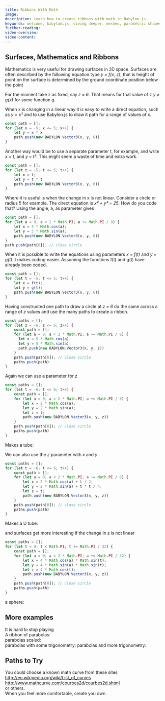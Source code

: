 ```yaml
---
title: Ribbons With Math
image: 
description: Learn how to create ribbons with math in Babylon.js.
keywords: welcome, babylon.js, diving deeper, meshes, parametric shapes, ribbons
further-reading:
video-overview:
video-content:
---
```


## Surfaces, Mathematics and Ribbons
Mathematics is very useful for drawing surfaces in 3D space. Surfaces are often described by the following equation type *y = f(x, z)*, that is height of point on the surface is determined by the ground coordinate position below the point

For the moment take z as fixed, say *z = 6*. That means for that value of z *y = g(x)* for some function g. 

When x is changing in a linear way it is easy to write a direct equation, such as *y = x²* and to use Babylon.js to draw it path for a range of values of x. 

```javascript
const path = [];
for (let x = -5; x <= 5; x++) {
    let y = x * x
    path.push(new BABYLON.Vector3(x, y, 6))
}
```

Another way would be to use a separate parameter t, for example, and write *x = t*, and *y = t²*. This might seem a waste of time and extra work.
```javascript
const path = [];
for (let t = -5; t <= 5; t++) {
    let x = t;
    let y = t * t
    path.push(new BABYLON.Vector3(x, y, 6))
}
```

Where it is useful is when the change in x is not linear. Consider a circle or radius 5 for example. The direct equation is *x² + y² = 25*. How do you code that? Using the angle, a, as parameter gives

```javascript
const path = [];
for (let a = 0; a < 2 * Math.PI; a += Math.PI / 8) {
    let x = 5 * Math.cos(a);
    let y = 5 * Math.sin(a);
    path.push(new BABYLON.Vector3(x, y, 6))
}
path.push(path[0]); // close circle
```

When it is possible to write the equations using parameters *x = f(t)* and *y = g(t)* it makes coding easier. Assuming the functions f(t) and g(t) have already been coded.

```javascript
const path = [];
for (let t = -5; t <= 5; t++) {
    let x = f(t);
    let y = g(t);
    path.push(new BABYLON.Vector3(x, y, 6))
}
```

Having constructed one path to draw a circle at *z = 6* do the same across a range of *z* values and use the many paths to create a ribbon.

```javascript
const paths = [];
for (let z = -6; z <= 6; z++) {
    const path = [];
    for (let a = 0; a < 2 * Math.PI; a += Math.PI / 8) {
      let x = 5 * Math.cos(a);
      let y = 5 * Math.sin(a);
      path.push(new BABYLON.Vector3(x, y, z))
    }
    path.push(path[0]); // close circle
    paths.push(path)
}
```

Again we can use a parameter for *z*
```javascript
const paths = [];
for (let t = -6; t <= 6; t++) {
    const path = [];
    for (let a = 0; a < 2 * Math.PI; a += Math.PI / 8) {
        let x = 2 * Math.cos(a);
        let y = 2 * Math.sin(a);
        let z = t;
        path.push(new BABYLON.Vector3(x, y, z))
    }
    path.push(path[0]); // close circle
    paths.push(path)
}
```
Makes a tube: <Playground id="#F6JW5W#18" title="Math-Based Ribbon Tube" description="Simple example of creating ribbon tube with math." image=""/>

We can also use the *z* parameter with *x* and *y*
```javascript
const paths = [];
for (let t = -6; t <= 6; t++) {
    const path = [];
    for (let a = 0; a < 2 * Math.PI; a += Math.PI / 8) {
        let x = 2 * Math.cos(a) + t / 2;
        let y = 2 * Math.sin(a) + t * t / 4;
        let z = t;
        path.push(new BABYLON.Vector3(x, y, z))
    }
    path.push(path[0]); // close circle
    paths.push(path)
}
```

Makes a U tube: <Playground id="#F6JW5W#19" title="Math-Based Ribbon U-Tube" description="Simple example of creating ribbon U-tube with math." image=""/>

and surfaces get more interesting if the change in z is not linear
```javascript
const paths = [];
for (let t = 0; t < Math.PI; t += Math.PI / 32) {
    const path = [];
    for (let a = 0; a < 2 * Math.PI; a += Math.PI / 32) {
        let x = 4 * Math.cos(a) * Math.sin(t);
        let y = 4 * Math.sin(a) * Math.sin(t);
        let z = 4 * Math.cos(t);
        path.push(new BABYLON.Vector3(x, y, z))
    }
    path.push(path[0]); // close circle
    paths.push(path)
}
```

a sphere: <Playground id="#F6JW5W#25" title="Math-Based Ribbon Sphere" description="Simple example of creating ribbon sphere with math." image=""/>

## More examples
It is hard to stop playing  
A ribbon of parabolas: <Playground id="#F6JW5W#22" title="Math-Based Ribbon Parabolas" description="Simple example of creating ribbon parabolas with math." image=""/>  
parabolas scaled: <Playground id="#F6JW5W#21" title="Math-Based Scaled Ribbon Parabolas" description="Simple example of creating scaled ribbon parabolas with math." image=""/>  
parabolas with some trigonometry: <Playground id="#F6JW5W#23" title="Trigonometry-Based Ribbon Parabolas 1" description="Simple example of creating ribbon parabolas with trigonometry." image=""/>
parabolas and more trigonometry: <Playground id="#F6JW5W#24" title="Trigonometry-Based Ribbon Parabolas 2" description="Simple example of creating ribbon parabolas with trigonometry." image=""/> 

## Paths to Try
You could choose a known math curve from these sites
http://en.wikipedia.org/wiki/List_of_curves  
http://www.mathcurve.com/courbes2d/courbes2d.shtml  
or others.  
When you feel more comfortable, create you own.  


  
  